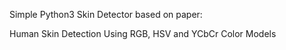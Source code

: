 Simple Python3 Skin Detector based on paper:

Human Skin Detection Using RGB, HSV and YCbCr Color Models
